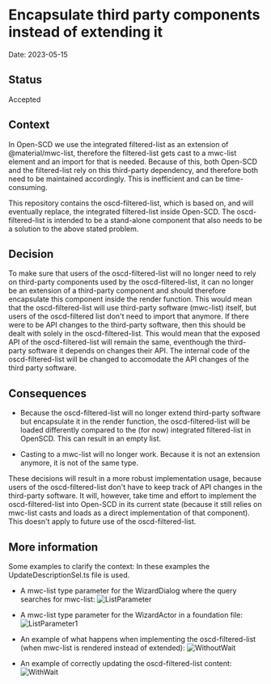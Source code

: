 # Encapsulate third party components instead of extending it

Date: 2023-05-15

## Status

Accepted

## Context

In Open-SCD we use the integrated filtered-list as an extension of @material/mwc-list, therefore the filtered-list gets cast to a mwc-list element and an import for that is needed.
Because of this, both Open-SCD and the filtered-list rely on this third-party dependency, and therefore both need to be maintained accordingly.
This is inefficient and can be time-consuming.

This repository contains the oscd-filtered-list, which is based on, and will eventually replace, the integrated filtered-list inside Open-SCD. The oscd-filtered-list is intended to be a stand-alone component that also needs to be a solution to the above stated problem.

## Decision

To make sure that users of the oscd-filtered-list will no longer need to rely on third-party components used by the oscd-filtered-list, it can no longer be an extension of a third-party component and should therefore encapsulate this component inside the render function.
This would mean that the oscd-filtered-list will use third-party software (mwc-list) itself, but users of the oscd-filtered list don't need to import that anymore. If there were to be API changes to the third-party software, then this should be dealt with solely in the oscd-filtered-list. This would mean that the exposed API of the oscd-filtered-list will remain the same, eventhough the third-party software it depends on changes their API. The internal code of the oscd-filtered-list will be changed to accomodate the API changes of the third party software.

## Consequences

- Because the oscd-filtered-list will no longer extend third-party software but encapsulate it in the render function, the oscd-filtered-list will be loaded differently compared to the (for now) integrated filtered-list in OpenSCD. This can result in an empty list.

- Casting to a mwc-list will no longer work. Because it is not an extension anymore, it is not of the same type.

These decisions will result in a more robust implementation usage, because users of the oscd-filtered-list don't have to keep track of API changes in the third-party software. It will, however, take time and effort to implement the oscd-filtered-list into Open-SCD in its current state (because it still relies on mwc-list casts and loads as a direct implementation of that component). This doesn't apply to future use of the oscd-filtered-list.

## More information

Some examples to clarify the context:
In these examples the UpdateDescriptionSel.ts file is used.

- A mwc-list type parameter for the WizardDialog where the query searches for mwc-list:
  ![ListParameter](https://github.com/openscd/oscd-filtered-list/assets/35229971/a0f66c5a-2f23-4ab6-ad9d-e145c179c3f8)
- A mwc-list type parameter for the WizardActor in a foundation file:
  ![ListParameter1](https://github.com/openscd/oscd-filtered-list/assets/35229971/10e4e40e-b5f6-4974-935c-4848c6f10c55)

- An example of what happens when implementing the oscd-filtered-list (when mwc-list is rendered instead of extended):
  ![WithoutWait](https://github.com/openscd/oscd-filtered-list/assets/35229971/60091e11-6c94-4d2e-9c8b-7a69c947efc9)
- An example of correctly updating the oscd-filtered-list content:
  ![WithWait](https://github.com/openscd/oscd-filtered-list/assets/35229971/37c30462-eb75-4488-8e5b-2cd53b710710)
